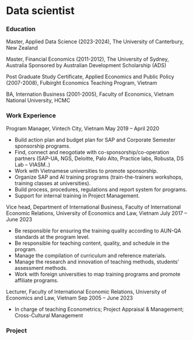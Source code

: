 # Data scientist

### Education
Master, Applied Data Science (2023-2024), The University of Canterbury, New Zealand

Master, Financial Economics (2011-2012), The University of Sydney, Australia
Sponsored by Australian Development Scholarship (ADS)

Post Graduate Study Certificate, Applied Economics and Public Policy (2007-2008), Fulbirght Economics Teaching Program, Vietnam

BA, Internation Business  (2001-2005), Faculty of Economics, Vietnam National University, HCMC

### Work Experience
Program Manager, Vintech City, Vietnam
May 2019 – April 2020
- Build action plan and budget plan for SAP and Corporate Semester sponsorship programs.
- Find, connect and neogotiate with co-sponsorship/co-operation partners (SAP-UA, NGS, Deloitte, Palo Alto, Practice labs, Robusta, DS Lab – VIASM..)
- Work with Vietnamese universities to promote sponsorship.  
- Organize SAP and AI training programs (train-the-trainers workshops, training classes at universities). 
- Build process, procedures, regulations and report system for programs.
- Support for internal training in Project Management.

Vice head, Department of International Business, Faculty of International Economic Relations, University of Economics and Law, Vietnam
July 2017 – June 2023
- Be responsible for ensuring the training quality according to AUN-QA standards at the program level.
- Be responsible for teaching content, quality, and schedule in the program.
- Manage the compilation of curriculum and reference materials.
- Manage the research and innovation of teaching methods, students’ assessment methods. 
- Work with foreign universities to map training programs and promote affiliate programs.

Lecturer, Faculty of International Economic Relations, University of Economics and Law, Vietnam 
Sep 2005 – June 2023
- In charge of teaching Econometrics; Project Appraisal & Management; Cross-Cultural Management

### Project
